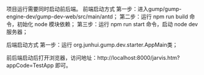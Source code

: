 项目运行需要同时启动前后端。
前端启动方式
第一步：进入gump/gump-engine-dev/gump-dev-web/src/main/antd；
第二步：运行 npm run build 命令，初始化 node 模块依赖；
第三步：运行 npm run start 命令，启动 node dev服务器；

后端启动方式
第一步：运行 org.junhui.gump.dev.starter.AppMain类；

前后端启动后打开浏览器，访问地址：http://localhost:8000/jarvis.htm?appCode=TestApp 即可。

